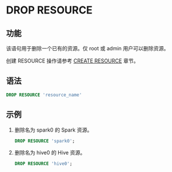 # DROP RESOURCE

## 功能

该语句用于删除一个已有的资源。仅 root 或 admin 用户可以删除资源。

创建 RESOURCE 操作请参考 [CREATE RESOURCE](../data-definition/CREATE%20RESOURCE.md) 章节。

## 语法

```sql
DROP RESOURCE 'resource_name'
```

## 示例

1. 删除名为 spark0 的 Spark 资源。

    ```SQL
    DROP RESOURCE 'spark0';
    ```

2. 删除名为 hive0 的 Hive 资源。

    ```SQL
    DROP RESOURCE 'hive0';
    ```

